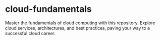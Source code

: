 # cloud-fundamentals
Master the fundamentals of cloud computing with this repository. Explore cloud services, architectures, and best practices, paving your way to a successful cloud career.

